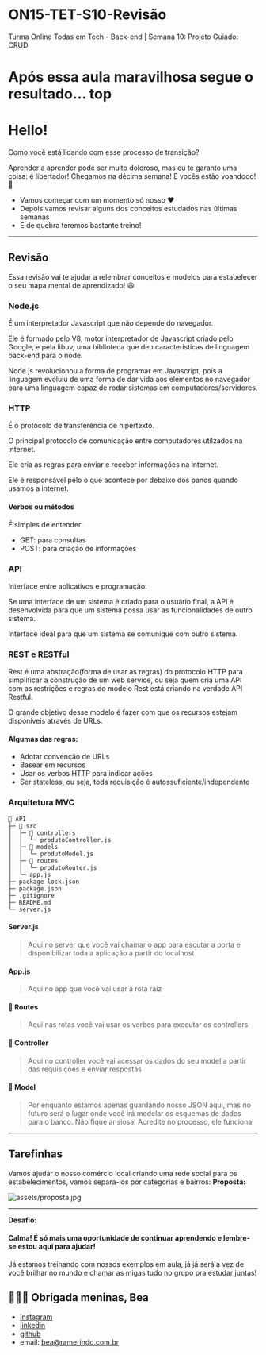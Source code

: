 # ON15-TET-S10-Revisão
Turma Online Todas em Tech - Back-end | Semana 10: Projeto Guiado: CRUD


# Após essa aula maravilhosa segue o resultado... top


# Hello!

Como você está lidando com esse processo de transição? 

Aprender a aprender pode ser muito doloroso, mas eu te garanto uma coisa: é libertador! Chegamos na décima semana! E vocês estão voandooo!  🚀

* Vamos começar com um momento só nosso ❤️
* Depois vamos revisar alguns dos conceitos estudados nas últimas semanas
* E de quebra teremos bastante treino!

---

## Revisão

Essa revisão vai te ajudar a relembrar conceitos e modelos para estabelecer o seu mapa mental de aprendizado! 😃

### Node.js

É um interpretador Javascript que não depende do navegador. 

Ele é formado pelo V8, motor interpretador de Javascript criado pelo Google, e pela libuv, uma biblioteca que deu características de linguagem back-end para o node.

Node.js revolucionou a forma de programar em Javascript, pois a linguagem evoluiu de uma forma de dar vida aos elementos no navegador para uma linguagem capaz de rodar sistemas em computadores/servidores.

### HTTP

É o protocolo de transferência de hipertexto. 

O principal protocolo de comunicação entre computadores utilzados na internet.

Ele cria as regras para enviar e receber informações na internet.

Ele é responsável pelo o que acontece por debaixo dos panos quando usamos a internet.

#### Verbos ou métodos

É simples de entender:

* GET: para consultas
* POST: para criação de informações




### API

Interface entre aplicativos e programação.

Se uma interface de um sistema é criado para o usuário final, a API é desenvolvida para que um sistema possa usar as funcionalidades de outro sistema.

Interface ideal para que um sistema se comunique com outro sistema.

### REST e RESTful

Rest é uma abstração(forma de usar as regras) do protocolo HTTP para simplificar a construção de um web service, ou seja quem cria uma API com as restrições e regras do modelo Rest está criando na verdade API Restful.

O grande objetivo desse modelo é fazer com que os recursos estejam disponíveis através de URLs.

#### Algumas das regras: 

* Adotar convenção de URLs
* Basear em recursos
* Usar os verbos HTTP para indicar ações
* Ser stateless, ou seja, toda requisição é autossuficiente/independente

### Arquitetura MVC
```
📂 API     
├─ 📂 src                       
│  ├─ 📂 controllers            
│  │  └─ produtoController.js          
│  ├─ 📂 models                 
│  │  └─ produtoModel.js      
│  ├─ 📂 routes                 
│  │  └─ produtoRouter.js            
│  └─ app.js                 
├─ package-lock.json         
├─ package.json  
├─ .gitignore 
├─ README.md             
└─ server.js
```

#### Server.js
> Aqui no server que você vai chamar o app para escutar a porta e disponibilizar toda a aplicação a partir do localhost

#### App.js
> Aqui no app que você vai usar a rota raiz 

#### 📂 Routes
>  Aqui nas rotas você vai usar os verbos para  executar os controllers 

#### 📂 Controller
> Aqui no controller você vai acessar os dados do seu model a partir das requisições e enviar respostas

#### 📂 Model
> Por enquanto estamos apenas guardando nosso JSON aqui, mas no futuro será o lugar onde você irá modelar os esquemas de dados para o banco. Não fique ansiosa! Acredite no processo, ele funciona!




---

## Tarefinhas

Vamos ajudar o nosso comércio local criando uma rede social para os estabelecimentos, vamos separa-los por categorias e bairros:
**Proposta:**

![assets/proposta.jpg](assets/proposta.jpg)

---
**Desafio:**
#### Calma! É só mais uma oportunidade de continuar aprendendo e lembre-se estou aqui para ajudar!

Já estamos treinando com nossos exemplos em aula, já já será a vez de você brilhar no mundo e chamar as migas tudo no grupo pra estudar juntas! 

## 🧑🏽‍💻 Obrigada meninas, Bea
- [instagram](https://www.instagram.com/insjanebea)
- [linkedin](https://www.linkedin.com/in/beatriz-ramerindo/)
- [github](https://github.com/isjanebia)
- email: bea@ramerindo.com.br
